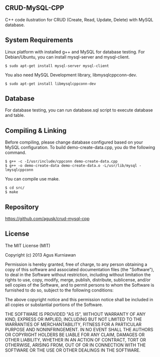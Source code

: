 ## CRUD-MySQL-CPP
C++ code ilustration for CRUD (Create, Read, Update, Delete) with MySQL database.


## System Requirements

Linux platform with installed g++ and MySQL for database testing. For Debian/Ubuntu, you can install mysql-server and mysql-client.

	$ sudo apt-get install mysql-server mysql-client

You also need MySQL Development library, libmysqlcppconn-dev.

	$ sudo apt-get install libmysqlcppconn-dev

## Database

For database testing, you can run database.sql script to execute database and table.

## Compiling & Linking

Before compiling, please change database configured based on your MySQL configuration. To build demo-create-data.cpp, you do the following command. 

	$ g++ -c -I/usr/include/cppconn demo-create-data.cpp 
	$ g++ -o demo-create-data demo-create-data.o -L/usr/lib/mysql -lmysqlcppconn


You can compile use make.

    $ cd src/
    $ make
  

## Repository

https://github.com/agusk/crud-mysql-cpp


## License

The MIT License (MIT)

Copyright (c) 2013 Agus Kurniawan

Permission is hereby granted, free of charge, to any person obtaining a copy of
this software and associated documentation files (the "Software"), to deal in
the Software without restriction, including without limitation the rights to
use, copy, modify, merge, publish, distribute, sublicense, and/or sell copies of
the Software, and to permit persons to whom the Software is furnished to do so,
subject to the following conditions:

The above copyright notice and this permission notice shall be included in all
copies or substantial portions of the Software.

THE SOFTWARE IS PROVIDED "AS IS", WITHOUT WARRANTY OF ANY KIND, EXPRESS OR
IMPLIED, INCLUDING BUT NOT LIMITED TO THE WARRANTIES OF MERCHANTABILITY, FITNESS
FOR A PARTICULAR PURPOSE AND NONINFRINGEMENT. IN NO EVENT SHALL THE AUTHORS OR
COPYRIGHT HOLDERS BE LIABLE FOR ANY CLAIM, DAMAGES OR OTHER LIABILITY, WHETHER
IN AN ACTION OF CONTRACT, TORT OR OTHERWISE, ARISING FROM, OUT OF OR IN
CONNECTION WITH THE SOFTWARE OR THE USE OR OTHER DEALINGS IN THE SOFTWARE.
